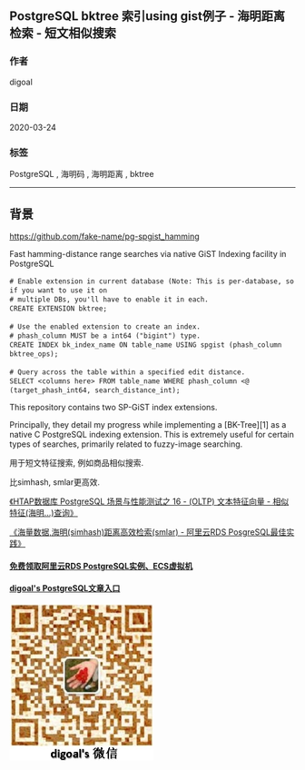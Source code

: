 ## PostgreSQL bktree 索引using gist例子 - 海明距离检索 - 短文相似搜索      
                                                                  
### 作者                                                                                                                                  
digoal                                                                                                                                                                           
                                                                                    
### 日期                                                                                                                                                                           
2020-03-24                                                                                                                                                                       
                                                                                                                                                                           
### 标签                                                                                                                                                                           
PostgreSQL , 海明码 , 海明距离 , bktree                      
                                                                               
----                                                                         
                                                                                    
## 背景       
https://github.com/fake-name/pg-spgist_hamming    
    
Fast hamming-distance range searches via native GiST Indexing facility in PostgreSQL    
    
```                  
# Enable extension in current database (Note: This is per-database, so if you want to use it on     
# multiple DBs, you'll have to enable it in each.    
CREATE EXTENSION bktree;    
    
# Use the enabled extension to create an index.     
# phash_column MUST be a int64 ("bigint") type.    
CREATE INDEX bk_index_name ON table_name USING spgist (phash_column bktree_ops);    
    
# Query across the table within a specified edit distance.    
SELECT <columns here> FROM table_name WHERE phash_column <@ (target_phash_int64, search_distance_int);    
```    
    
This repository contains two SP-GiST index extensions.    
    
Principally, they detail my progress while implementing a [BK-Tree][1] as a native C PostgreSQL indexing extension. This is extremely useful for certain types of searches, primarily related to fuzzy-image searching.    
    
    
用于短文特征搜索, 例如商品相似搜索.      
    
比simhash, smlar更高效.     
      
[《HTAP数据库 PostgreSQL 场景与性能测试之 16 - (OLTP) 文本特征向量 - 相似特征(海明...)查询》](../201711/20171107_17.md)      
      
[《海量数据,海明(simhash)距离高效检索(smlar) - 阿里云RDS PosgreSQL最佳实践》](../201708/20170804_01.md)      
    
  
#### [免费领取阿里云RDS PostgreSQL实例、ECS虚拟机](https://www.aliyun.com/database/postgresqlactivity "57258f76c37864c6e6d23383d05714ea")
  
  
#### [digoal's PostgreSQL文章入口](https://github.com/digoal/blog/blob/master/README.md "22709685feb7cab07d30f30387f0a9ae")
  
  
![digoal's weixin](../pic/digoal_weixin.jpg "f7ad92eeba24523fd47a6e1a0e691b59")
  
